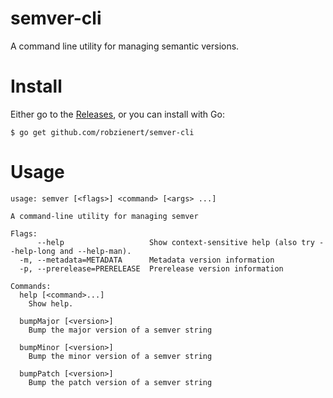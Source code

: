 # semver-cli

A command line utility for managing semantic versions.

# Install

Either go to the [Releases](https://github.com/robzienert/semver-cli/releases), or you can install with Go:

```
$ go get github.com/robzienert/semver-cli
```

# Usage

```
usage: semver [<flags>] <command> [<args> ...]

A command-line utility for managing semver

Flags:
      --help                   Show context-sensitive help (also try --help-long and --help-man).
  -m, --metadata=METADATA      Metadata version information
  -p, --prerelease=PRERELEASE  Prerelease version information

Commands:
  help [<command>...]
    Show help.

  bumpMajor [<version>]
    Bump the major version of a semver string

  bumpMinor [<version>]
    Bump the minor version of a semver string

  bumpPatch [<version>]
    Bump the patch version of a semver string
```
